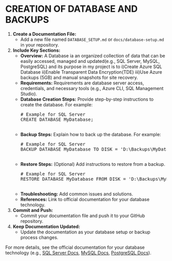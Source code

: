 # CREATION OF DATABASE AND BACKUPS<!DOCTYPE html>

 </p>
    <ol>
        <li>
            <strong>Create a Documentation File:</strong>
            <ul>
                <li>Add a new file named <code>DATABASE_SETUP.md</code> or <code>docs/database-setup.md</code> in your repository.</li>
            </ul>
        </li>
        <li>
            <strong>Include Key Sections:</strong>
            <ul>
                <li><strong>Overview:</strong> A Database ia an organized collection of data that can be easily accessed, managed and updated(e.g., SQL Server, MySQL, PostgreSQL) and its purpose in my project is to i)Create Azure SQL Database 
                 ii)Enable Transparent Data Encryption(TDE)
                 iii)Use Azure backups (5GB) and manual snapshots for site recovery.</li>
                <li><strong>Requirements:</strong> Requirements are database server access, credentials, and necessary tools (e.g., Azure CLI, SQL Management Studio).</li>
                <li><strong>Database Creation Steps:</strong> Provide step-by-step instructions to create the database. For example:
                    <pre>
# Example for SQL Server
CREATE DATABASE MyDatabase;
                    </pre>
                </li>
                <li><strong>Backup Steps:</strong> Explain how to back up the database. For example:
                    <pre>
# Example for SQL Server
BACKUP DATABASE MyDatabase TO DISK = 'D:\Backups\MyDatabase.bak';
                    </pre>
                </li>
                <li><strong>Restore Steps:</strong> (Optional) Add instructions to restore from a backup.
                    <pre>
# Example for SQL Server
RESTORE DATABASE MyDatabase FROM DISK = 'D:\Backups\MyDatabase.bak';
                    </pre>
                </li>
                <li><strong>Troubleshooting:</strong> Add common issues and solutions.</li>
                <li><strong>References:</strong> Link to official documentation for your database technology.</li>
            </ul>
        </li>
        <li>
            <strong>Commit and Push:</strong>
            <ul>
                <li>Commit your documentation file and push it to your GitHub repository.</li>
            </ul>
        </li>
        <li>
            <strong>Keep Documentation Updated:</strong>
            <ul>
                <li>Update the documentation as your database setup or backup process changes.</li>
            </ul>
        </li>
    </ol>
    <p>
        For more details, see the official documentation for your database technology (e.g., 
        <a href="https://learn.microsoft.com/en-us/sql/" target="_blank">SQL Server Docs</a>, 
        <a href="https://dev.mysql.com/doc/" target="_blank">MySQL Docs</a>, 
        <a href="https://www.postgresql.org/docs/" target="_blank">PostgreSQL Docs</a>).
    </p>
</body>
</html>

